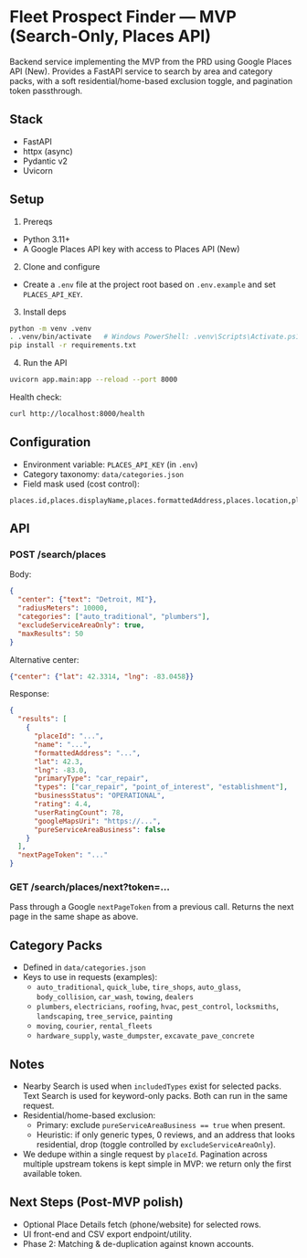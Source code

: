 # Fleet Prospect Finder — MVP (Search-Only, Places API)

Backend service implementing the MVP from the PRD using Google Places API (New). Provides a FastAPI service to search by area and category packs, with a soft residential/home-based exclusion toggle, and pagination token passthrough.

## Stack
- FastAPI
- httpx (async)
- Pydantic v2
- Uvicorn

## Setup

1) Prereqs
- Python 3.11+
- A Google Places API key with access to Places API (New)

2) Clone and configure
- Create a `.env` file at the project root based on `.env.example` and set `PLACES_API_KEY`.

3) Install deps
```bash
python -m venv .venv
. .venv/bin/activate   # Windows PowerShell: .venv\Scripts\Activate.ps1
pip install -r requirements.txt
```

4) Run the API
```bash
uvicorn app.main:app --reload --port 8000
```

Health check:
```bash
curl http://localhost:8000/health
```

## Configuration

- Environment variable: `PLACES_API_KEY` (in `.env`)
- Category taxonomy: `data/categories.json`
- Field mask used (cost control):
```
places.id,places.displayName,places.formattedAddress,places.location,places.types,places.primaryType,places.businessStatus,places.googleMapsUri,places.rating,places.userRatingCount,places.pureServiceAreaBusiness
```

## API

### POST /search/places
Body:
```json
{
  "center": {"text": "Detroit, MI"},
  "radiusMeters": 10000,
  "categories": ["auto_traditional", "plumbers"],
  "excludeServiceAreaOnly": true,
  "maxResults": 50
}
```
Alternative center:
```json
{"center": {"lat": 42.3314, "lng": -83.0458}}
```
Response:
```json
{
  "results": [
    {
      "placeId": "...",
      "name": "...",
      "formattedAddress": "...",
      "lat": 42.3,
      "lng": -83.0,
      "primaryType": "car_repair",
      "types": ["car_repair", "point_of_interest", "establishment"],
      "businessStatus": "OPERATIONAL",
      "rating": 4.4,
      "userRatingCount": 78,
      "googleMapsUri": "https://...",
      "pureServiceAreaBusiness": false
    }
  ],
  "nextPageToken": "..."
}
```

### GET /search/places/next?token=...
Pass through a Google `nextPageToken` from a previous call. Returns the next page in the same shape as above.

## Category Packs
- Defined in `data/categories.json`
- Keys to use in requests (examples):
  - `auto_traditional`, `quick_lube`, `tire_shops`, `auto_glass`, `body_collision`, `car_wash`, `towing`, `dealers`
  - `plumbers`, `electricians`, `roofing`, `hvac`, `pest_control`, `locksmiths`, `landscaping`, `tree_service`, `painting`
  - `moving`, `courier`, `rental_fleets`
  - `hardware_supply`, `waste_dumpster`, `excavate_pave_concrete`

## Notes
- Nearby Search is used when `includedTypes` exist for selected packs. Text Search is used for keyword-only packs. Both can run in the same request.
- Residential/home-based exclusion:
  - Primary: exclude `pureServiceAreaBusiness == true` when present.
  - Heuristic: if only generic types, 0 reviews, and an address that looks residential, drop (toggle controlled by `excludeServiceAreaOnly`).
- We dedupe within a single request by `placeId`. Pagination across multiple upstream tokens is kept simple in MVP: we return only the first available token.

## Next Steps (Post-MVP polish)
- Optional Place Details fetch (phone/website) for selected rows.
- UI front-end and CSV export endpoint/utility.
- Phase 2: Matching & de-duplication against known accounts.

